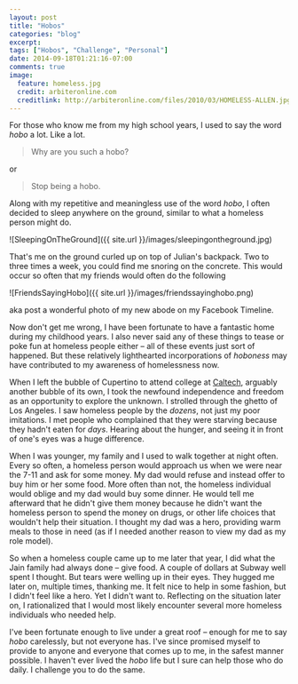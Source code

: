 ```yaml
---
layout: post
title: "Hobos"
categories: "blog"
excerpt:
tags: ["Hobos", "Challenge", "Personal"]
date: 2014-09-18T01:21:16-07:00
comments: true
image:
  feature: homeless.jpg
  credit: arbiteronline.com
  creditlink: http://arbiteronline.com/files/2010/03/HOMELESS-ALLEN.jpg
---
```


For those who know me from my high school years, I used to say the word *hobo* a
lot. Like a lot.

> Why are you such a hobo?

or

> Stop being a hobo.

Along with my repetitive and meaningless use of the word *hobo*, I
often decided to sleep anywhere on the ground, similar to what a homeless
person might do.

![SleepingOnTheGround]({{ site.url }}/images/sleepingontheground.jpg)

That's me on the ground curled up on top of Julian's backpack. Two to three
times a week, you could find me snoring on the concrete. This would occur
so often that my friends would often do the following

![FriendsSayingHobo]({{ site.url }}/images/friendssayinghobo.png)

aka post a wonderful photo of my new abode on my Facebook Timeline.

Now don't get me wrong, I have been fortunate to have a fantastic home during my
childhood years. I also never said any of these things to tease or poke fun at
homeless people either – all of these events just sort of happened. But these
relatively lighthearted incorporations of *hoboness* may have contributed to my
awareness of homelessness now.

When I left the bubble of Cupertino to attend college at
[Caltech](http://www.caltech.edu), arguably another bubble of its own, I took the
newfound independence and freedom as an opportunity to explore the unknown. I
strolled through the ghetto of Los Angeles. I saw homeless people by the *dozens*,
not just my poor imitations. I met people who complained that they were starving
because they hadn't eaten for *days*. Hearing about the hunger, and seeing it
in front of one's eyes was a huge difference.

When I was younger, my family and I used to walk together at night often. Every
so often, a homeless person would approach us when we were near the 7-11 and ask
for some money. My dad would refuse and instead offer to buy him or her some
food. More often than not, the homeless individual would oblige and my dad
would buy some dinner. He would tell me afterward that he didn't give them money
because he didn't want the homeless person to spend the money on drugs, or other
life choices that wouldn't help their situation. I thought my dad was a hero,
providing warm meals to those in need (as if I needed another reason to view my
dad as my role model).

So when a homeless couple came up to me later that year, I did what the Jain
family had always done – give food. A couple of dollars at Subway well spent I
thought. But tears were welling up in their eyes. They hugged me later on, multiple times,
thanking me. It felt nice to help in some fashion, but I didn't feel
like a hero. Yet I didn't want to. Reflecting on the situation later on, I
rationalized that I would most likely encounter several more homeless
individuals who needed help.

I've been fortunate enough to live under a great
roof – enough for me to say *hobo* carelessly, but not everyone has. I've since
promised myself to provide to anyone and everyone that comes up to me, in the
safest manner possible. I haven't ever lived the *hobo* life but I sure can help
those who do daily. I challenge you to do the same.
